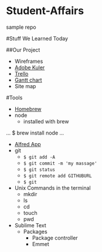 # Student-Affairs
sample repo

#Stuff We Learned Today

##Our Project
* Wireframes
* [Adobe Kuler](https://color.adobe.com/)
* [Trello](https://trello.com/)
* [Gantt chart](https://ganttpro.com/)
* Site map

#Tools
* [Homebrew](http://brew.sh/)
* node
	- installed with brew

...
$ brew install node
...

* [Alfred App](https://www.alfredapp.com/)
* git
	- `$ git add -A`
	- `$ git commit -m 'my massage'`
	- `$ git status`
	- `$ git remote add GITHUBURL`
	- `$ git`
* Unix Commands in the terminal
	- mkdir
	- ls
	- cd
	- touch
	- pwd
* Sublime Text
	- Packages
		+ Package controller
		+ Emmet